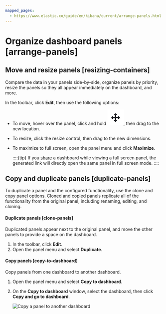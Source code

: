 ```yaml
---
mapped_pages:
  - https://www.elastic.co/guide/en/kibana/current/arrange-panels.html
---
```


# Organize dashboard panels [arrange-panels]

## Move and resize panels [resizing-containers]

Compare the data in your panels side-by-side, organize panels by priority, resize the panels so they all appear immediately on the dashboard, and more.

In the toolbar, click **Edit**, then use the following options:

* To move, hover over the panel, click and hold ![The move control icon](../../images/kibana-move-control.png ""), then drag to the new location.
* To resize, click the resize control, then drag to the new dimensions.
* To maximize to full screen, open the panel menu and click **Maximize**.

  ::::{tip}
  If you [share](sharing.md) a dashboard while viewing a full screen panel, the generated link will directly open the same panel in full screen mode.
  ::::



## Copy and duplicate panels [duplicate-panels]

To duplicate a panel and the configured functionality, use the clone and copy panel options. Cloned and copied panels replicate all of the functionality from the original panel, including renaming, editing, and cloning.


#### Duplicate panels [clone-panels]

Duplicated panels appear next to the original panel, and move the other panels to provide a space on the dashboard.

1. In the toolbar, click **Edit**.
2. Open the panel menu and select **Duplicate**.


#### Copy panels [copy-to-dashboard]

Copy panels from one dashboard to another dashboard.

1. Open the panel menu and select **Copy to dashboard**.
2. On the **Copy to dashboard** window, select the dashboard, then click **Copy and go to dashboard**.

    ![Copy a panel to another dashboard](https://images.contentstack.io/v3/assets/bltefdd0b53724fa2ce/blt48304cb3cd1ee2e6/6753879eb7c4663812148d47/copy-to-dashboard-8.17.0.gif "")



